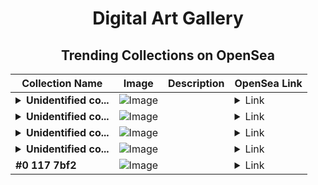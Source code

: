 <div align="center">

# Digital Art Gallery

## Trending Collections on OpenSea

| Collection Name                       | Image                                                                                     | Description                       | OpenSea Link                                                                                          |
|---------------------------------------|-------------------------------------------------------------------------------------------|-----------------------------------|--------------------------------------------------------------------------------------------------------|
| **<details><summary>Unidentified co...</summary>Unidentified contract 5e5d5b0b-b18e-4c5b-88b1-8628563534bf</details>** | ![Image](https://i.seadn.io/s/raw/files/ca0309f935b3906c3d7a3c089ebdf541.gif?w=500&auto=format?w=200&auto=format) |  | <details><summary>Link</summary>[Unidentified contract 5e5d5b0b-b18e-4c5b-88b1-8628563534bf](https://opensea.io/collection/unidentified-contract-5e5d5b0b-b18e-4c5b-88b1-8628)</details> |
| **<details><summary>Unidentified co...</summary>Unidentified contract aece2f08-1e02-451a-b73b-a55a154cf27c</details>** | ![Image](https://i.seadn.io/s/raw/files/e86404459f0a28661c41bd910f8b5899.png?w=500&auto=format?w=200&auto=format) |  | <details><summary>Link</summary>[Unidentified contract aece2f08-1e02-451a-b73b-a55a154cf27c](https://opensea.io/collection/unidentified-contract-aece2f08-1e02-451a-b73b-a55a)</details> |
| **<details><summary>Unidentified co...</summary>Unidentified contract 982fd9d1-09af-4588-b611-03f1d6dabc86</details>** | ![Image](https://i.seadn.io/s/raw/files/ca0309f935b3906c3d7a3c089ebdf541.gif?w=500&auto=format?w=200&auto=format) |  | <details><summary>Link</summary>[Unidentified contract 982fd9d1-09af-4588-b611-03f1d6dabc86](https://opensea.io/collection/unidentified-contract-982fd9d1-09af-4588-b611-03f1)</details> |
| **<details><summary>Unidentified co...</summary>Unidentified contract a332befe-30b9-475f-8254-3313142e3514</details>** | ![Image](https://i.seadn.io/s/raw/files/e86404459f0a28661c41bd910f8b5899.png?w=500&auto=format?w=200&auto=format) |  | <details><summary>Link</summary>[Unidentified contract a332befe-30b9-475f-8254-3313142e3514](https://opensea.io/collection/unidentified-contract-a332befe-30b9-475f-8254-3313)</details> |
| **#0 117 7bf2** | ![Image](https://i.seadn.io/s/raw/files/f053834f05a4c1a44a3127b0358dc117.jpg?w=500&auto=format?w=200&auto=format) |  | <details><summary>Link</summary>[#0 117 7bf2](https://opensea.io/collection/0-117-7bf2)</details> |

</div>
